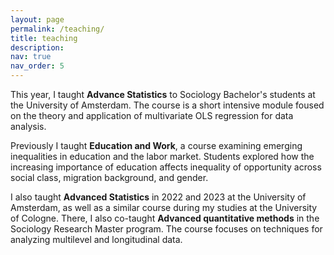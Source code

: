 ```yaml
---
layout: page
permalink: /teaching/
title: teaching
description: 
nav: true
nav_order: 5
---
```

This year, I taught **Advance Statistics** to Sociology Bachelor's students at the University of Amsterdam. The course is a short intensive module foused on the theory and application of multivariate OLS regression for data analysis.

Previously I taught **Education and Work**, a course examining emerging inequalities in education and the labor market. Students explored how the increasing importance of education affects inequality of opportunity across social class, migration background, and gender.

I also taught **Advanced Statistics** in 2022 and 2023 at the University of Amsterdam, as well as a similar course during my studies at the University of Cologne. There, I also co-taught **Advanced quantitative methods** in the Sociology Research Master program. The course focuses on techniques for analyzing multilevel and longitudinal data.
